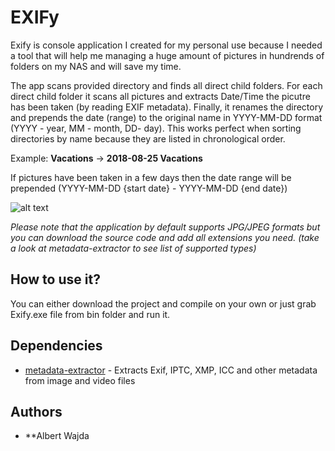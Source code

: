 # EXIFy

Exify is console application I created for my personal use because I needed a tool that will help me managing a huge amount of pictures in hundrends of folders on my NAS and will save my time.

The app scans provided directory and finds all direct child folders. 
For each direct child folder it scans all pictures and extracts Date/Time the picutre has been taken (by reading EXIF metadata).
Finally, it renames the directory and prepends the date (range) to the original name in YYYY-MM-DD format (YYYY - year, MM - month, DD- day). This works perfect when sorting directories by name because they are listed in chronological order.

Example: __Vacations__ -> __2018-08-25 Vacations__

If pictures have been taken in a few days then the date range will be prepended (YYYY-MM-DD {start date} - YYYY-MM-DD {end date})

![alt text](https://lh3.googleusercontent.com/UA92sLFWTpL5ltsf9CrL9OCZGfcVXhAvpxGQHbJK-rpTgZfYL5eShyBt6HLz7Y_QfBjMjt_cXYCLiaTiFeJi=w1920-h938)

_Please note that the application by default supports JPG/JPEG formats but you can download the source code and add all extensions you need. (take a look at metadata-extractor to see list of supported types)_

## How to use it?

You can either download the project and compile on your own or just grab Exify.exe file from bin folder and run it.

## Dependencies

* [metadata-extractor](https://github.com/drewnoakes/metadata-extractor) - Extracts Exif, IPTC, XMP, ICC and other metadata from image and video files

## Authors

* **Albert Wajda
